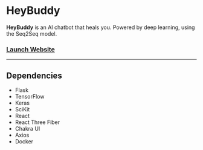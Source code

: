 # HeyBuddy
**HeyBuddy** is an AI chatbot that heals you. Powered by deep learning, using the Seq2Seq model.

### [Launch Website](https://heybuddybot.herokuapp.com)

---

## Dependencies
- Flask
- TensorFlow
- Keras
- SciKit
- React
- React Three Fiber
- Chakra UI
- Axios
- Docker
